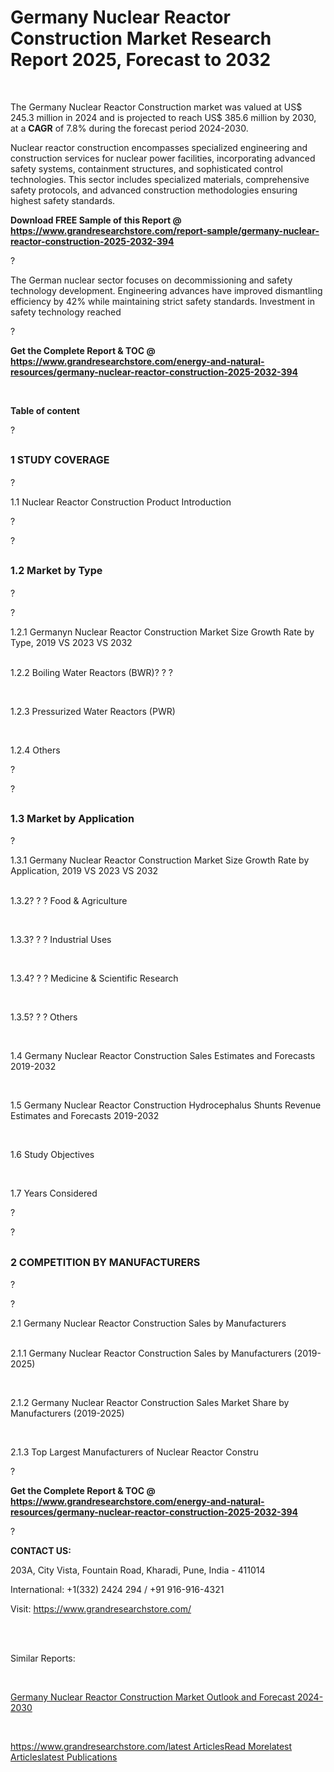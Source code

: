 <h1>Germany Nuclear Reactor Construction Market Research Report 2025, Forecast to 2032</h1><br/><p>The Germany Nuclear Reactor Construction market was valued at US$ 245.3 million in 2024 and is projected to reach US$ 385.6 million by 2030, at a <strong>CAGR</strong> of 7.8% during the forecast period 2024-2030.</p>
 
 
 
 <p>Nuclear reactor construction encompasses specialized engineering and construction services for nuclear power facilities, incorporating advanced safety systems, containment structures, and sophisticated control technologies. This sector includes specialized materials, comprehensive safety protocols, and advanced construction methodologies ensuring highest safety standards.</p>
 
 
 
 <div><b>Download FREE Sample of this Report @ <a href="https://www.grandresearchstore.com/report-sample/germany-nuclear-reactor-construction-2025-2032-394">https://www.grandresearchstore.com/report-sample/germany-nuclear-reactor-construction-2025-2032-394</a></b></div>
 
 
 
 <p>? </p>
 
 
 
 <p>The German nuclear sector focuses on decommissioning and safety technology development. Engineering advances have improved dismantling efficiency by 42% while maintaining strict safety standards. Investment in safety technology reached</p>
 
 
 
 <p>? </p>
 
 
 
 <div><b>Get the Complete Report & TOC @ <a href="https://www.grandresearchstore.com/energy-and-natural-resources/germany-nuclear-reactor-construction-2025-2032-394">https://www.grandresearchstore.com/energy-and-natural-resources/germany-nuclear-reactor-construction-2025-2032-394</a></b></div>
 
 
 
 <p><br />
 
 <b>Table of content</b></p>
 
 
 
 <p>? </p>
 
 
 
 <h2><span style="font-size:16px"><strong>1 STUDY COVERAGE</strong></span></h2>
 
 
 
 <p>? </p>
 
 
 
 <p>1.1 Nuclear Reactor Construction Product Introduction</p>
 
 
 
 <p>? </p>
 
 
 
 <p>? </p>
 
 
 
 <h2><span style="font-size:16px"><strong>1.2 Market by Type</strong></span></h2>
 
 
 
 <p>? </p>
 
 
 
 <p>? </p>
 
 
 
 <p>1.2.1 Germanyn Nuclear Reactor Construction Market Size Growth Rate by Type, 2019 VS 2023 VS 2032<br />
 
 <br />
 
 1.2.2 Boiling Water Reactors (BWR)? ? ? <br />
 
 <br />
 
 1.2.3 Pressurized Water Reactors (PWR)<br />
 
 <br />
 
 1.2.4 Others<br />
 
 ? </p>
 
 
 
 <p>? </p>
 
 
 
 <h2><span style="font-size:16px"><strong>1.3 Market by Application</strong></span></h2>
 
 
 
 <p>? </p>
 
 
 
 <p>1.3.1 Germany Nuclear Reactor Construction Market Size Growth Rate by Application, 2019 VS 2023 VS 2032<br />
 
 <br />
 
 1.3.2? ? ? Food & Agriculture<br />
 
 <br />
 
 1.3.3? ? ? Industrial Uses<br />
 
 <br />
 
 1.3.4? ? ? Medicine & Scientific Research<br />
 
 <br />
 
 1.3.5? ? ? Others<br />
 
 <br />
 
 1.4 Germany Nuclear Reactor Construction Sales Estimates and Forecasts 2019-2032<br />
 
 <br />
 
 1.5 Germany Nuclear Reactor Construction Hydrocephalus Shunts Revenue Estimates and Forecasts 2019-2032<br />
 
 <br />
 
 1.6 Study Objectives<br />
 
 <br />
 
 1.7 Years Considered</p>
 
 
 
 <p>? </p>
 
 
 
 <p>? </p>
 
 
 
 <h2><span style="font-size:16px"><strong>2 COMPETITION BY MANUFACTURERS</strong></span></h2>
 
 
 
 <p>? </p>
 
 
 
 <p>? </p>
 
 
 
 <p>2.1 Germany Nuclear Reactor Construction Sales by Manufacturers<br />
 
 <br />
 
 2.1.1 Germany Nuclear Reactor Construction Sales by Manufacturers (2019-2025)<br />
 
 <br />
 
 2.1.2 Germany Nuclear Reactor Construction Sales Market Share by Manufacturers (2019-2025)<br />
 
 <br />
 
 2.1.3 Top Largest Manufacturers of Nuclear Reactor Constru</p>
 
 
 
 <p>? </p>
 
 
 
 <div><b>Get the Complete Report & TOC @ <a href="https://www.grandresearchstore.com/energy-and-natural-resources/germany-nuclear-reactor-construction-2025-2032-394">https://www.grandresearchstore.com/energy-and-natural-resources/germany-nuclear-reactor-construction-2025-2032-394</a></b></div>
 
 
 
 <p>? </p>
 
 
 
 <p><b>CONTACT US:</b><br />
 
 203A, City Vista, Fountain Road, Kharadi, Pune, India - 411014<br />
 
 International: +1(332) 2424 294 / +91 916-916-4321<br />
 
 Visit: <a href="https://www.grandresearchstore.com/">https://www.grandresearchstore.com/</a><br />
 
 <br />
 
 <br />
 
 Similar Reports:<br />
 
 <br />
 
 <a href="https://www.grandresearchstore.com/energy-and-natural-resources/germany-nuclear-reactor-construction-2024-2030-411">Germany Nuclear Reactor Construction Market Outlook and Forecast 2024-2030</a><br />
 
 <br />
 
 <a href="https://gyeongbokgung.com">https://www.grandresearchstore.com/</a><a href="https://hallyeomaritime.com">latest Articles</a><a href="https://jingwansa.com">Read More</a><a href="https://nguoiviet.jp/">latest Articles</a><a href="https://www.intelmarketresearch.com/">latest Publications</a></p>
